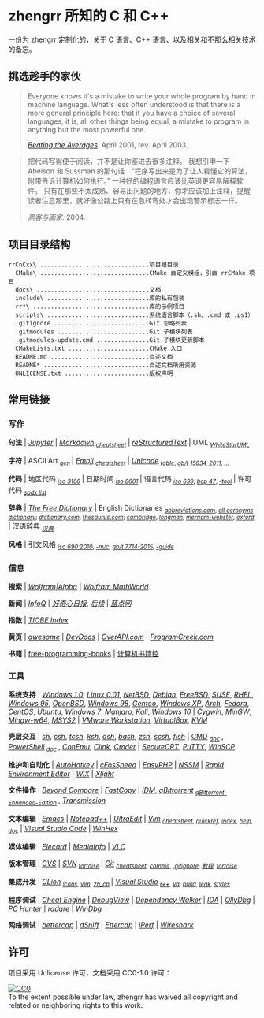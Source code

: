 # zhengrr 所知的 C 和 C++

一份为 zhengrr 定制化的，关于 C 语言、C++ 语言、以及相关和不那么相关技术的备忘。

## 挑选趁手的家伙

> Everyone knows it's a mistake to write your whole program by hand in machine language.
> What's less often understood is that there is a more general principle here:
> that if you have a choice of several languages, it is, all other things being equal, a mistake to program in anything but the most powerful one.
>
> [*Beating the Averages*](http://paulgraham.com/avg.html). April 2001, rev. April 2003.

> 把代码写得便于阅读，并不是让你塞进去很多注释。
> 我想引申一下 Abelson 和 Sussman 的那句话：“程序写出来是为了让人看懂它的算法，附带告诉计算机如何执行。”
> 一种好的编程语言应该比英语更容易解释软件。
> 只有在那些不太成熟、容易出问题的地方，你才应该加上注释，提醒读者注意那里，就好像公路上只有在急转弯处才会出现警示标志一样。
>
> *黑客与画家*. 2004.

## 项目目录结构

```text
rrCnCxx\ ...............................项目根目录
  CMake\ ...............................CMake 自定义模组，引自 rrCMake 项目
  docs\ ................................文档
  include\ .............................库的私有包装
  rr*\ .................................库的示例项目
  scripts\ .............................系统语言脚本（.sh、.cmd 或 .ps1）
  .gitignore ...........................Git 忽略列表
  .gitmodules ..........................Git 子模块列表
  .gitmodules-update.cmd ...............Git 子模块更新脚本
  CMakeLists.txt .......................CMake 入口
  README.md ............................自述文档
  README* ..............................自述文档所用资源
  UNLICENSE.txt ........................版权声明
```

## 常用链接

### 写作

**句法**
| [*Jupyter*](https://jupyter.org/)
| [*Markdown*](https://daringfireball.net/markdown/) <sub>
      [*cheatsheet*](https://github.com/adam-p/markdown-here/wiki/Markdown-Cheatsheet) </sub>
| [*reStructuredText*](http://docutils.sourceforge.net/rst.html)
| UML <sub>
      [*WhiteStarUML*](http://whitestaruml.sourceforge.net/) </sub>

**字符**
| ASCII Art <sub>
      [*gen*](https://askapache.com/online-tools/figlet-ascii/) </sub>
| [*Emoji*](https://iemoji.com/) <sub>
      [*cheatsheet*](https://github.com/ikatyang/emoji-cheat-sheet) </sub>
| [*Unicode*](https://unicode.org/) <sub>
      [*table*](https://unicode-table.com/),
      [*gb/t 15834-2011*](http://openstd.samr.gov.cn//bzgk/gb/newGbInfo?hcno=22EA6D162E4110E752259661E1A0D0A8),
      [*…*](https://sspai.com/post/45516) </sub>

**代码**
| 地区代码 <sub>
      [*iso 3166*](https://iso.org/iso-3166-country-codes.html) </sub>
| 日期时间 <sub>
      [*iso 8601*](https://iso.org/iso-8601-date-and-time-format.html) </sub>
| 语言代码 <sub>
      [*iso 639*](https://iso.org/iso-639-language-codes.html),
      [*bcp 47*](https://tools.ietf.org/html/bcp47),
      [*-tool*](https://r12a.github.io/app-subtags/) </sub>
| 许可代码 <sub>
      [*spdx list*](https://spdx.org/licenses/) </sub>

**辞典**
| [*The Free Dictionary*](https://thefreedictionary.com/)
| English Dictionaries <sub>
      [*abbreviations.com*](https://www.abbreviations.com/),
      [*all acronyms dictionary*](https://allacronyms.com/);
      [*dictionary.com*](https://dictionary.com/),
      [*thesaurus.com*](https://thesaurus.com/);
      [*cambridge*](https://dictionary.cambridge.org/),
      [*longman*](https://ldoceonline.com/),
      [*merriam-webster*](https://merriam-webster.com/),
      [*oxford*](https://en.oxforddictionaries.com/) </sub>
| 汉语辞典 <sub>
      [*汉典*](http://zdic.net/) </sub>

**风格**
| 引文风格 <sub>
      [*iso 690:2010*](https://iso.org/standard/43320.html),
      [*-m/c*](http://citationmachine.net/iso690-numeric-en/),
      [*gb/t 7714-2015*](http://openstd.samr.gov.cn/),
      [*-guide*](http://citethisforme.com/guides/chinese-gb7714-2005-numeric) </sub>

### 信息

**搜索**
| [*Wolfram|Alpha*](https://wolframalpha.com/)
| [*Wolfram MathWorld*](http://mathworld.wolfram.com/)

**新闻**
| [*InfoQ*](https://infoq.cn/)
| [*好奇心日报*](https://www.qdaily.com/),
  [*后续*](https://houxuapp.com/)
| [*蓝点网*](https://landiannews.com/)

**指数**
| [*TIOBE Index*](https://tiobe.com/tiobe-index/)

**黄页**
| [*awesome*](https://awesome.re/)
| [*DevDocs*](https://devdocs.io/)
| [*OverAPI.com*](http://overapi.com/)
| [*ProgramCreek.com*](https://programcreek.com/)

**书籍**
| [free-programming-books](https://ebookfoundation.github.io/free-programming-books/)
| [计算机书籍控](http://bestcbooks.com/)

### 工具

**系统支持**
| [*Windows 1.0*](# "1985-11-20"),
  [*Linux 0.01*](# "1991-09-17"),
  [*NetBSD*](http://netbsd.org/ "1993-04-19"),
  [*Debian*](https://debian.org/ "1993-08-16"),
  [*FreeBSD*](https://freebsd.org/ "1993-11-01"),
  [*SUSE*](https://opensuse.org/ "1994-03-07"),
  [*RHEL*](http://redhat.com/ "1995-05-13, RedHat 企业版"),
  [*Windows 95*](http://microsoft.com/windows95 "1995-08-15"),
  [*OpenBSD*](https://openbsd.org/ "1996-10-01"),
  [*Windows 98*](# "1998-05-15"),
  [*Gentoo*](https://gentoo.org/ "2000-07-26"),
  [*Windows XP*](# "2001-08-24"),
  [*Arch*](https://archlinux.org/ "2002-03-11"),
  [*Fedora*](https://getfedora.org/ "2003-11-06, RedHat 试验版, Linus 使用此版"),
  [*CentOS*](https://centos.org/ "2004-05-14, RedHat 社区版"),
  [*Ubuntu*](https://ubuntu.com/ "2004-10-20"),
  [*Windows 7*](# "2009-07-22"),
  [*Manjaro*](https://manjaro.org/ "2011-07-10"),
  [*Kali*](https://kali.org/ "2013-03-13"),
  [*Windows 10*](https://windows.com/ "2015-07-15")
| [*Cygwin*](https://cygwin.com/ "Cygnus Windows"),
  [*MinGW*](http://mingw.org/ "Minimalist GNU for Windows"),
  [*Mingw-w64*](https://mingw-w64.org/),
  [*MSYS2*](https://www.msys2.org/ "Minimal System")
| [*VMware Workstation*](https://vmware.com/products/workstation-pro.html "1999"),
  [*VirtualBox*](https://virtualbox.org/ "2007-01-15"),
  [*KVM*](https://linux-kvm.org/ "2007-02-05")

**壳层交互**
| [sh](# "Bourne Shell, 1977"),
  [csh](# "C Shell, 1978"),
  [*tcsh*](http://tcsh.org/ "TENEX C Shell, 1983"),
  [*ksh*](http://kornshell.com/ "KornShell, 1983"),
  [*ash*](https://in-ulm.de/~mascheck/various/ash/ "Almquist Shell, 1989-05-30"),
  [*bash*](https://gnu.org/software/bash/ "Bourne-Again Shell, 1989-06-08"),
  [*zsh*](https://zsh.org/ "Z Shell, 1990"),
  [*scsh*](https://scsh.net/ "Scheme Shell, 1994-10-31"),
  [*fish*](https://fishshell.com/ "Friendly Interactive Shell, 2005-02-13")
| [CMD](# "Command Prompt, 1987") <sub>
      [*doc*](https://ss64.com/nt/) </sub>,
  [*PowerShell*](https://microsoft.com/powershell "PowerShell, 2006") <sub>
      [*doc*](https://ss64.com/ps/) </sub>,
  [*ConEmu*](https://conemu.github.io/ "Console Emulator, 2007-03-09"),
  [*Clink*](https://mridgers.github.io/clink/ "2014-02-24"),
  [*Cmder*](https://cmder.net/ "Console Emulator, 2017-07-17")
| [*SecureCRT*](https://vandyke.com/products/securecrt/ "SecureCRT, 1998-06"),
  [*PuTTY*](https://www.chiark.greenend.org.uk/~sgtatham/putty/ "PuTTY, 1999-01-22"),
  [*WinSCP*](https://winscp.net/ "WinSCP, 2000")

**维护和自动化**
| [*AutoHotkey*](https://autohotkey.com/ "一款自动化脚本语言")
| [*cFosSpeed*](https://cfos.de/ "一款网络优化工具")
| [*EasyPHP*](https://easyphp.org/ "一款轻量 Web 服务器")
| [*NSSM*](https://nssm.cc/ "一款服务维护工具")
| [*Rapid Environment Editor*](https://rapidee.com/ "一款环境变量编辑器")
| [*WiX*](https://wixtoolset.org/ "一款安装包制作工具")
| [*Xlight*](https://xlightftpd.com/ "一款轻量 FTP 服务器")

**文件操作**
| [*Beyond Compare*](https://scootersoftware.com/ "一款文件比较工具")
| [*FastCopy*](https://fastcopy.jp/ "一款快速复制工具")
| [*IDM*](https://www.internetdownloadmanager.com/ "一款中心网络下载器"),
  [*qBittorrent*](https://qbittorrent.org/ "一款对等网络下载器") <sub>
      [*qBittorrent-Enhanced-Edition*](https://github.com/c0re100/qBittorrent-Enhanced-Edition) </sub>,
  [*Transmission*](https://transmissionbt.com/ "一款对等网络下载器")

**文本编辑**
| [*Emacs*](https://gnu.org/software/emacs/)
| [*Notepad++*](https://notepad-plus-plus.org/)
| [*UltraEdit*](https://ultraedit.com/)
| [*Vim*](https://www.vim.org/) <sub>
      [*cheatsheet*](https://vim.rtorr.com/lang/zh_cn),
      [*quickref*](http://vimcdoc.sourceforge.net/doc/quickref.html),
      [*index*](http://vimcdoc.sourceforge.net/doc/index.html),
      [*help*](http://vimcdoc.sourceforge.net/doc/help.html),
      [*doc*](http://vimcdoc.sourceforge.net) </sub>
| [*Visual Studio Code*](https://code.visualstudio.com/)
| [*WinHex*](http://winhex.com/winhex/)

**媒体编辑**
| [*Elecard*](https://elecard.com/ "一款视频分析工具")
| [*MediaInfo*](https://mediaarea.net/MediaInfo "一款视频格式分析工具")
| [*VLC*](https://videolan.org/ "一款媒体播放器")

**版本管理**
| [*CVS*](https://savannah.nongnu.org/projects/cvs "Concurrent Versions System, 1990-11-19")
| [*SVN*](https://subversion.apache.org/ "Subversion, 2000-10-20") <sub>
      [*tortoise*](https://tortoisesvn.net/) </sub>
| [*Git*](https://git-scm.com/ "Git, 2005-04-07") <sub>
      [*cheatsheet*](https://git-tower.com/blog/git-cheat-sheet/),
      [*commit*](https://github.com/angular/angular.js/blob/master/DEVELOPERS.md#-git-commit-guidelines),
      [*.gitignore*](https://github.com/github/gitignore),
      [*教程*](https://www.liaoxuefeng.com/wiki/0013739516305929606dd18361248578c67b8067c8c017b000),
      [*tortoise*](https://tortoisegit.org/) </sub>

**集成开发**
| [*CLion*](https://jetbrains.com/clion "一款集成开发环境") <sub>
      [*icons*](https://plugins.jetbrains.com/plugin/10044),
      [*vim*](https://plugins.jetbrains.com/plugin/164),
      [*zh_cn*](https://github.com/pingfangx/jetbrains-in-chinese/tree/master/CLion) </sub>
| [*Visual Studio*](https://visualstudio.com/ "一款集成开发环境") <sub>
      [*r++*](https://jetbrains.com/resharper-cpp "ReSharper C++"),
      [*va*](https://wholetomato.com/ "Visual Assist");
      [*build*](https://incredibuild.com/ "IncrediBuild"),
      [*leak*](https://kinddragon.github.io/vld/ "Visual Leak Detector"),
      [*styles*](https://studiostyl.es/ "Studio Styles") </sub>

**程序调试**
| [*Cheat Engine*](https://cheatengine.org/ "一款程序修改工具")
| [*DebugView*](https://docs.microsoft.com/sysinternals/downloads/debugview "一款调试输出显示工具")
| [*Dependency Walker*](http://dependencywalker.com "一款模块依赖扫描工具")
| [*IDA*](https://hex-rays.com/products/ida/ "一款反汇编调试器")
| [*OllyDbg*](http://ollydbg.de/ "一款反汇编调试器")
| [*PC Hunter*](http://xuetr.com/ "一款杀毒辅助工具")
| [*radare*](https://radare.org/ "一款反汇编调试器")
| [*WinDbg*](http://windbg.org/ "一款调试器")

**网络调试**
| [*bettercap*](https://bettercap.org/ "一款网络嗅探工具")
| [*dSniff*](https://monkey.org/~dugsong/dsniff/ "一款网络嗅探工具")
| [*Ettercap*](https://www.ettercap-project.org "一款网络嗅探工具")
| [*iPerf*](https://iperf.fr/ "一款网速测试工具")
| [*Wireshark*](https://wireshark.org/ "一款流量分析工具")

## 许可

项目采用 Unlicense 许可，文档采用 CC0-1.0 许可：

<p xmlns:dct="https://purl.org/dc/terms/">
  <a rel="license"
     href="https://creativecommons.org/publicdomain/zero/1.0/">
    <img src="https://licensebuttons.net/p/zero/1.0/88x31.png" style="border-style: none;" alt="CC0" />
  </a>
  <br />
  To the extent possible under law,
  <span resource="[_:publisher]" rel="dct:publisher">
    <span property="dct:title">zhengrr</span></span>
  has waived all copyright and related or neighboring rights to this work.
</p>
